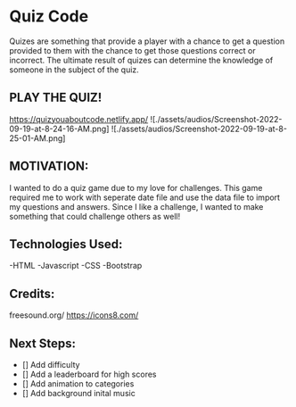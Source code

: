 # Quiz Code
Quizes are something that provide a player with a chance to get a question provided to them with the chance to get those questions correct or incorrect. The ultimate result of quizes can determine the knowledge of someone in the subject of the quiz.


## PLAY THE QUIZ!
https://quizyouaboutcode.netlify.app/
![./assets/audios/Screenshot-2022-09-19-at-8-24-16-AM.png]
![./assets/audios/Screenshot-2022-09-19-at-8-25-01-AM.png]

## MOTIVATION:

I wanted to do a quiz game due to my love for challenges. This game required me to work with seperate date file and use the data file to import my questions and answers. Since I like a challenge, I wanted to make something that could challenge others as well!

## Technologies Used:
-HTML
-Javascript
-CSS
-Bootstrap

## Credits: 
freesound.org/
https://icons8.com/

## Next Steps:
- [] Add difficulty 
- [] Add a leaderboard for high scores
- [] Add animation to categories
- [] Add background inital music



